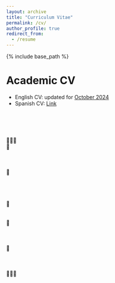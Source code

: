 ```yaml
---
layout: archive
title: "Curriculum Vitae"
permalink: /cv/
author_profile: true
redirect_from:
  - /resume
---
```


{% include base_path %}

Academic CV
======
* English CV: updated for [October 2024](https://drive.google.com/file/d/1a91g3ThvjBWsg9vceAia0RKzHKfVzUjH/view?usp=sharing)
* Spanish CV: [Link](URL)
<br/>
<br/>
<br/>
<br/>
🌳🌳🌳
<br/>
🍃
<br/>
<br/>
<br/>
<br/>
    🍃
<br/>
<br/>
<br/>
<br/>
<br/>
     🍃
<br/>
<br/>
<br/>
     🍃
<br/>
<br/>
<br/>
<br/>
🍃
<br/>
<br/>
<br/>
<br/>
🍂🍂🍂
